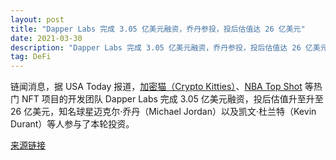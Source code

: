 ```yaml
---
layout: post
title: "Dapper Labs 完成 3.05 亿美元融资，乔丹参投，投后估值达 26 亿美元"
date: 2021-03-30
description: "Dapper Labs 完成 3.05 亿美元融资，乔丹参投，投后估值达 26 亿美元"
tag: DeFi
---   
```


链闻消息，据 USA Today 报道，[加密猫（Crypto Kitties）](https://www.cryptokitties.co/?ref=block123)、[NBA Top Shot](https://www.nbatopshot.com) 等热门 NFT 项目的开发团队 Dapper Labs 完成 3.05 亿美元融资，投后估值升至升至 26 亿美元，知名球星迈克尔·乔丹（Michael Jordan）以及凯文·杜兰特（Kevin Durant）等人参与了本轮投资。

[来源链接]()


